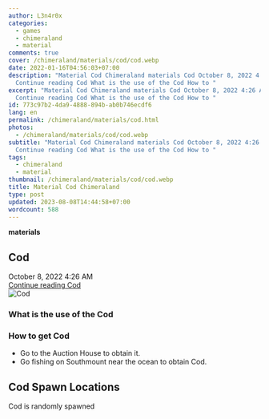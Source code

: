 ```yaml
---
author: L3n4r0x
categories:
  - games
  - chimeraland
  - material
comments: true
cover: /chimeraland/materials/cod/cod.webp
date: 2022-01-16T04:56:03+07:00
description: "Material Cod Chimeraland materials Cod October 8, 2022 4:26 AM
  Continue reading Cod What is the use of the Cod How to "
excerpt: "Material Cod Chimeraland materials Cod October 8, 2022 4:26 AM
  Continue reading Cod What is the use of the Cod How to "
id: 773c97b2-4da9-4888-894b-ab0b746ecdf6
lang: en
permalink: /chimeraland/materials/cod.html
photos:
  - /chimeraland/materials/cod/cod.webp
subtitle: "Material Cod Chimeraland materials Cod October 8, 2022 4:26 AM
  Continue reading Cod What is the use of the Cod How to "
tags:
  - chimeraland
  - material
thumbnail: /chimeraland/materials/cod/cod.webp
title: Material Cod Chimeraland
type: post
updated: 2023-08-08T14:44:58+07:00
wordcount: 588
---
```


<link
  rel="stylesheet"
  href="https://rawcdn.githack.com/dimaslanjaka/Web-Manajemen/870a349/css/bootstrap-5-3-0-alpha3-wrapper.css"
/>
<section id="bootstrap-wrapper">
  <div data-bs-theme="dark">
    <div
      class="row g-0 border rounded overflow-hidden flex-md-row mb-4 shadow-sm position-relative bg-dark text-light"
    >
      <div class="col p-4 d-flex flex-column position-static">
        <strong class="d-inline-block mb-2 text-success">materials</strong>
        <h2 class="mb-0">Cod</h2>
        <div class="mb-1 text-muted">October 8, 2022 4:26 AM</div>
        <a
          href="/chimeraland/materials/cod.html"
          class="stretched-link d-none text-primary"
          >Continue reading Cod</a
        >
      </div>
      <div class="col-auto d-none d-md-block d-lg-block">
        <img
          src="https://www.webmanajemen.com/chimeraland/materials/cod/cod.webp"
          alt="Cod"
        />
      </div>
    </div>
    <div class="row">
      <div class="col-lg-6 col-12 mb-2">
        <div class="card">
          <div class="card-body">
            <h3 class="card-title">What is the use of the Cod</h3>
            <div class="card-text"><ul></ul></div>
          </div>
        </div>
      </div>
      <div class="col-lg-6 col-12 mb-2">
        <div class="card">
          <div class="card-body">
            <h3 class="card-title">How to get Cod</h3>
            <div class="card-text">
              <ul>
                <li>Go to the Auction House to obtain it.</li>
                <li>Go fishing on Southmount near the ocean to obtain Cod.</li>
              </ul>
            </div>
          </div>
        </div>
      </div>
      <div class="col-12 mb-2">
        <h2>Cod Spawn Locations</h2>
        <p>Cod is randomly spawned</p>
      </div>
    </div>
  </div>
</section>
